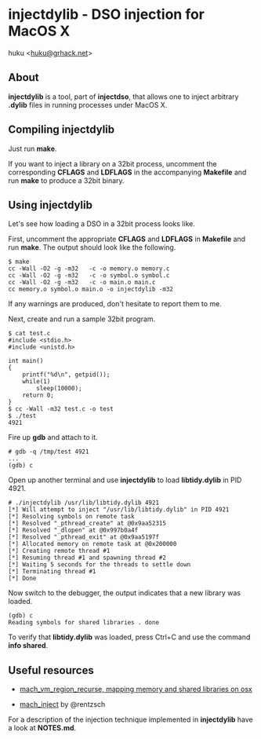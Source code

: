 # injectdylib - DSO injection for MacOS X

huku &lt;[huku@grhack.net](mailto:huku@grhack.net)&gt;


## About

**injectdylib** is a tool, part of **injectdso**, that allows one to inject
arbitrary **.dylib** files in running processes under MacOS X.


## Compiling injectdylib

Just run **make**.

If you want to inject a library on a 32bit process, uncomment the corresponding
**CFLAGS** and **LDFLAGS** in the accompanying **Makefile** and run **make** to
produce a 32bit binary.


## Using injectdylib

Let's see how loading a DSO in a 32bit process looks like.

First, uncomment the appropriate **CFLAGS** and **LDFLAGS** in **Makefile** and
run **make**. The output should look like the following.

```
$ make
cc -Wall -O2 -g -m32   -c -o memory.o memory.c
cc -Wall -O2 -g -m32   -c -o symbol.o symbol.c
cc -Wall -O2 -g -m32   -c -o main.o main.c
cc memory.o symbol.o main.o -o injectdylib -m32
```

If any warnings are produced, don't hesitate to report them to me.

Next, create and run a sample 32bit program.

```
$ cat test.c 
#include <stdio.h>
#include <unistd.h>

int main()
{ 
    printf("%d\n", getpid());
    while(1) 
        sleep(10000); 
    return 0;
}
$ cc -Wall -m32 test.c -o test
$ ./test 
4921
```

Fire up **gdb** and attach to it.

```
# gdb -q /tmp/test 4921
...
(gdb) c
```

Open up another terminal and use **injectdylib** to load **libtidy.dylib** in 
PID 4921.

```
# ./injectdylib /usr/lib/libtidy.dylib 4921
[*] Will attempt to inject "/usr/lib/libtidy.dylib" in PID 4921
[*] Resolving symbols on remote task
[*] Resolved "_pthread_create" at @0x9aa52315
[*] Resolved "_dlopen" at @0x997b0a4f
[*] Resolved "_pthread_exit" at @0x9aa5197f
[*] Allocated memory on remote task at @0x200000
[*] Creating remote thread #1
[*] Resuming thread #1 and spawning thread #2
[*] Waiting 5 seconds for the threads to settle down
[*] Terminating thread #1
[*] Done
```

Now switch to the debugger, the output indicates that a new library was loaded.

```
(gdb) c
Reading symbols for shared libraries . done
```

To verify that **libtidy.dylib** was loaded, press Ctrl+C and use the command 
**info shared**.


## Useful resources

  * [mach\_vm\_region\_recurse, mapping memory and shared libraries on osx](http://stackoverflow.com/questions/6963625/mach-vm-region-recurse-mapping-memory-and-shared-libraries-on-osx)

  * [mach\_inject](https://github.com/rentzsch/mach_inject) by @rentzsch

For a description of the injection technique implemented in **injectdylib** have
a look at **NOTES.md**.

